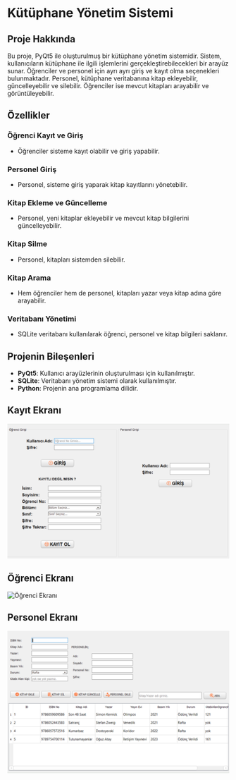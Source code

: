 # Kütüphane Yönetim Sistemi

## Proje Hakkında
Bu proje, PyQt5 ile oluşturulmuş bir kütüphane yönetim sistemidir. Sistem, kullanıcıların kütüphane ile ilgili işlemlerini gerçekleştirebilecekleri bir arayüz sunar. Öğrenciler ve personel için ayrı ayrı giriş ve kayıt olma seçenekleri bulunmaktadır. Personel, kütüphane veritabanına kitap ekleyebilir, güncelleyebilir ve silebilir. Öğrenciler ise mevcut kitapları arayabilir ve görüntüleyebilir.

## Özellikler
### Öğrenci Kayıt ve Giriş
- Öğrenciler sisteme kayıt olabilir ve giriş yapabilir.

### Personel Giriş
- Personel, sisteme giriş yaparak kitap kayıtlarını yönetebilir.

### Kitap Ekleme ve Güncelleme
- Personel, yeni kitaplar ekleyebilir ve mevcut kitap bilgilerini güncelleyebilir.

### Kitap Silme
- Personel, kitapları sistemden silebilir.

### Kitap Arama
- Hem öğrenciler hem de personel, kitapları yazar veya kitap adına göre arayabilir.

### Veritabanı Yönetimi
- SQLite veritabanı kullanılarak öğrenci, personel ve kitap bilgileri saklanır.

## Projenin Bileşenleri
- **PyQt5**: Kullanıcı arayüzlerinin oluşturulması için kullanılmıştır.
- **SQLite**: Veritabanı yönetim sistemi olarak kullanılmıştır.
- **Python**: Projenin ana programlama dilidir.

## Kayıt Ekranı
![Kayıt Ekranı](Arayüz/Kayıt-GirişEkranı.png)

## Öğrenci Ekranı
![Öğrenci Ekranı](Arayüz/OgrenciEkrani.png)

## Personel Ekranı
![Personel Ekranı](Arayüz/PersonelEkranı.png)


